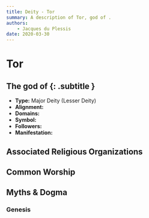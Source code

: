 ```yaml
---
title: Deity - Tor
summary: A description of Tor, god of .
authors:
    - Jacques du Plessis
date: 2020-03-30
---
```

# Tor
## The god of  {: .subtitle }

* **Type:** Major Deity (Lesser Deity)
* **Alignment:** 
* **Domains:** 
* **Symbol:** 
* **Followers:** 
* **Manifestation:**  

## Associated Religious Organizations

## Common Worship

## Myths & Dogma
### Genesis